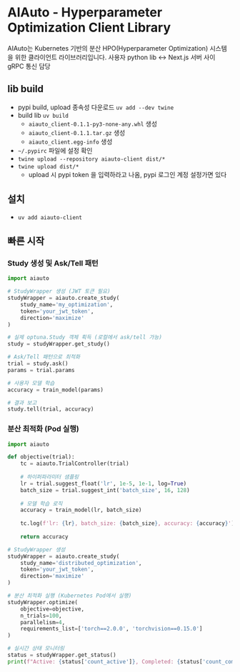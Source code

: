 # AIAuto - Hyperparameter Optimization Client Library

AIAuto는 Kubernetes 기반의 분산 HPO(Hyperparameter Optimization) 시스템을 위한 클라이언트 라이브러리입니다.
사용자 python lib <-> Next.js 서버 사이 gRPC 통신 담당

## lib build
- pypi build, upload 종속성 다운로드 `uv add --dev twine`
- build lib `uv build`
  - `aiauto_client-0.1.1-py3-none-any.whl` 생성
  - `aiauto_client-0.1.1.tar.gz` 생성
  - `aiauto_client.egg-info` 생성
- `~/.pypirc` 파일에 설정 확인
- `twine upload --repository aiauto-client dist/*`
- `twine upload dist/*`
  - upload 시 pypi token 을 입력하라고 나옴, pypi 로그인 계정 설정가면 있다 

## 설치
- `uv add aiauto-client`

## 빠른 시작

### Study 생성 및 Ask/Tell 패턴
```python
import aiauto

# StudyWrapper 생성 (JWT 토큰 필요)
studyWrapper = aiauto.create_study(
    study_name='my_optimization',
    token='your_jwt_token',
    direction='maximize'
)

# 실제 optuna.Study 객체 획득 (로컬에서 ask/tell 가능)
study = studyWrapper.get_study()

# Ask/Tell 패턴으로 최적화
trial = study.ask()
params = trial.params

# 사용자 모델 학습
accuracy = train_model(params)

# 결과 보고
study.tell(trial, accuracy)
```

### 분산 최적화 (Pod 실행)
```python
import aiauto

def objective(trial):
    tc = aiauto.TrialController(trial)
    
    # 하이퍼파라미터 샘플링
    lr = trial.suggest_float('lr', 1e-5, 1e-1, log=True)
    batch_size = trial.suggest_int('batch_size', 16, 128)
    
    # 모델 학습 로직
    accuracy = train_model(lr, batch_size)
    
    tc.log(f'lr: {lr}, batch_size: {batch_size}, accuracy: {accuracy}')
    
    return accuracy

# StudyWrapper 생성
studyWrapper = aiauto.create_study(
    study_name='distributed_optimization',
    token='your_jwt_token',
    direction='maximize'
)

# 분산 최적화 실행 (Kubernetes Pod에서 실행)
studyWrapper.optimize(
    objective=objective,
    n_trials=100,
    parallelism=4,
    requirements_list=['torch==2.0.0', 'torchvision==0.15.0']
)

# 실시간 상태 모니터링
status = studyWrapper.get_status()
print(f"Active: {status['count_active']}, Completed: {status['count_completed']}")
```
